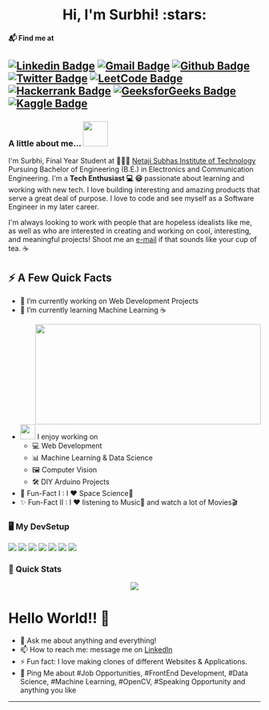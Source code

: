 <h1 align="center">Hi, I'm Surbhi! :stars:</h1>

#### 📬 Find me at
[![Linkedin Badge](https://img.shields.io/badge/-LinkedIn-blue?style=flat-square&logo=Linkedin&logoColor=white&link=https://www.linkedin.com/in/surbhii25/)](https://www.linkedin.com/in/surbhii25/)
[![Gmail Badge](https://img.shields.io/badge/-Gmail-d14836?style=flat-square&logo=Gmail&logoColor=white&link=mailto:surbhi.ec18@nsut.ac.in)](mailto:surbhi.ec18@nsut.ac.in)
[![Github Badge](http://img.shields.io/badge/-Github-black?style=flat-square&logo=github&link=https://github.com/surbhii25)](https://github.com/surbhii25)
[![Twitter Badge](https://img.shields.io/badge/-Twitter-1ca0f1?style=flat&labelColor=1ca0f1&logo=twitter&logoColor=white&link=https://twitter.com/surbhii25)](https://twitter.com/surbhii25)
[![LeetCode Badge](https://img.shields.io/badge/-LeetCode-FFA116?style=flat-square&logo=LeetCode&logoColor=white&link=https://leetcode.com/surbhii25/)](https://leetcode.com/surbhii25/)
[![Hackerrank Badge](https://img.shields.io/badge/-Hackerrank-2EC866?style=flat-square&logo=HackerRank&logoColor=white&link=https://www.hackerrank.com/surbhii25)](https://www.hackerrank.com/surbhii25)
[![GeeksforGeeks Badge](https://img.shields.io/badge/-GeeksforGeeks-0F9D58?style=flat-square&logo=GeeksforGeeks&logoColor=white&link=https://auth.geeksforgeeks.org/user/surbhii/profile)](https://auth.geeksforgeeks.org/user/surbhii/profile)
[![Kaggle Badge](https://img.shields.io/badge/Kaggle-20BEFF?style=flat-square&logo=HackerRank&logoColor=white&link=https://www.kaggle.com/surbhii25)](https://www.kaggle.com/surbhii25)
---

### A little about me...  <img src="https://media.giphy.com/media/VgCDAzcKvsR6OM0uWg/giphy.gif" width="50"> 
I'm Surbhi, Final Year Student at 👩🏻‍💻 [Netaji Subhas Institute of Technology](http://www.nsit.ac.in/) Pursuing Bachelor of Engineering (B.E.) in Electronics and Communication Engineering. I'm a **Tech Enthusiast 💻 😃** passionate about learning and working with new tech. I love building interesting and amazing products that serve a great deal of purpose. I love to code and see myself as a Software Engineer in my later career. 

I'm always looking to work with people that are hopeless idealists like me, as well as who are interested in creating and working on cool, interesting, and meaningful projects! Shoot me an [e-mail](mailto:surbhi.ec18@nsut.ac.in) if that sounds like your cup of tea. :coffee:

## ⚡️ A Few Quick Facts
- 🔭 I’m currently working on Web Development Projects
- 🌱 I’m currently learning Machine Learning ☕
<img width="450" height="200" src="https://media2.giphy.com/media/fwbZnTftCXVocKzfxR/giphy.gif?cid=790b76111dfe66a65c2d49db1323524efe9a0e70b6e97b3c&rid=giphy.gif&ct=g" align=right>


- <img src="https://media.giphy.com/media/WUlplcMpOCEmTGBtBW/giphy.gif" width="30">  I enjoy working on
  - 💻 Web Development
  - 📊 Machine Learning & Data Science
  - 🖼 Computer Vision
  - 🛠 DIY Arduino Projects
- 🎉 Fun-Fact I : I ❤️ Space Science🚀
- ✨ Fun-Fact II : I ❤️ listening to Music🎵 and watch a lot of Movies🎬

### 🖥️ My DevSetup
<img src="https://img.shields.io/badge/DELL-555555.svg?&style=flat-square&logo=dell&logoColor=007DB8"> <img src="https://img.shields.io/badge/Windows-555555.svg?&style=flat-square&logo=windows&logoColor=0078D6"> <img src="https://img.shields.io/badge/Chrome-555555.svg?&style=flat-square&logo=google-chrome&logoColor=FABC0C"> <img src="https://img.shields.io/badge/VS Code-555555?style=flat-square&logo=visual-studio-code&logoColor=007ACC"> <img src="https://img.shields.io/badge/Terminal-555555.svg?&style=flat-square&logo=powershell&logoColor=white"> <img src="https://img.shields.io/badge/Jupyter-555555.svg?&style=flat-square&logo=jupyter&logoColor=F37626"> <img src="https://img.shields.io/badge/Spotify-555555.svg?&style=flat-square&logo=spotify&logoColor=1ED760"> 

### 🚀 Quick Stats
<p align="center">
<img align="center" src="https://github-readme-stats.vercel.app/api/top-langs/?username=surbhii25&theme=react&line_height=27&layout=compact" />
</p>


# Hello World!! 🤔
- 💬 Ask me about anything and everything! 
- 📫 How to reach me: message me on [LinkedIn](https://www.linkedin.com/in/surbhii25/)
- ⚡ Fun fact: I love making clones of different Websites & Applications. 
- 💬 Ping Me about #Job Opportunities, #FrontEnd Development, #Data Science, #Machine Learning, #OpenCV, #Speaking Opportunity and anything you like
---


<!---
surbhii25/surbhii25 is a ✨ special ✨ repository because its `README.md` (this file) appears on your GitHub profile.
You can click the Preview link to take a look at your changes.
--->
